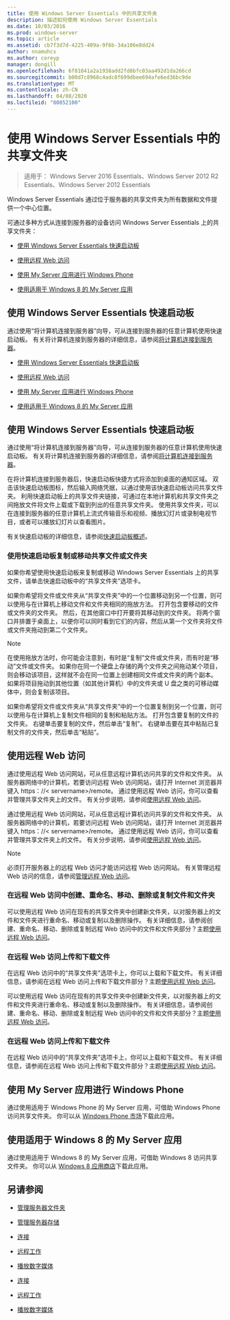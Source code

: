 ```yaml
---
title: 使用 Windows Server Essentials 中的共享文件夹
description: 描述如何使用 Windows Server Essentials
ms.date: 10/03/2016
ms.prod: windows-server
ms.topic: article
ms.assetid: cb7f3d7d-4225-409a-9f6b-34a106e8dd24
author: nnamuhcs
ms.author: coreyp
manager: dongill
ms.openlocfilehash: 6f81041a2a1938add2fd8bfc03aa492d1da266cd
ms.sourcegitcommit: b00d7c8968c4adc8f699dbee694afe6ed36bc9de
ms.translationtype: MT
ms.contentlocale: zh-CN
ms.lasthandoff: 04/08/2020
ms.locfileid: "80852100"
---
```

# <a name="use-shared-folders-in-windows-server-essentials"></a>使用 Windows Server Essentials 中的共享文件夹

>适用于： Windows Server 2016 Essentials、Windows Server 2012 R2 Essentials、Windows Server 2012 Essentials
  
 Windows Server Essentials 通过位于服务器的共享文件夹为所有数据和文件提供一个中心位置。  
  
 可通过多种方式从连接到服务器的设备访问 Windows Server Essentials 上的共享文件夹：  
  

-   [使用 Windows Server Essentials 快速启动板](Use-Shared-Folders-in-Windows-Server-Essentials.md#BKMK_UsingLaunchpad)  
  
-   [使用远程 Web 访问](Use-Shared-Folders-in-Windows-Server-Essentials.md#BKMK_UsingRWA)  
  
-   [使用 My Server 应用进行 Windows Phone](Use-Shared-Folders-in-Windows-Server-Essentials.md#BKMK_Phone)  
  
-   [使用适用于 Windows 8 的 My Server 应用](Use-Shared-Folders-in-Windows-Server-Essentials.md#BKMK_App)  
  
##  <a name="using-the-windows-server-essentials-launchpad"></a><a name="BKMK_UsingLaunchpad"></a>使用 Windows Server Essentials 快速启动板  
 通过使用“将计算机连接到服务器”向导，可从连接到服务器的任意计算机使用快速启动板。 有关将计算机连接到服务器的详细信息，请参阅[将计算机连接到服务器](Get-Connected-in-Windows-Server-Essentials.md#BKMK_9)。  

-   [使用 Windows Server Essentials 快速启动板](../use/Use-Shared-Folders-in-Windows-Server-Essentials.md#BKMK_UsingLaunchpad)  
  
-   [使用远程 Web 访问](../use/Use-Shared-Folders-in-Windows-Server-Essentials.md#BKMK_UsingRWA)  
  
-   [使用 My Server 应用进行 Windows Phone](../use/Use-Shared-Folders-in-Windows-Server-Essentials.md#BKMK_Phone)  
  
-   [使用适用于 Windows 8 的 My Server 应用](../use/Use-Shared-Folders-in-Windows-Server-Essentials.md#BKMK_App)  
  
##  <a name="using-the-windows-server-essentials-launchpad"></a><a name="BKMK_UsingLaunchpad"></a>使用 Windows Server Essentials 快速启动板  
 通过使用“将计算机连接到服务器”向导，可从连接到服务器的任意计算机使用快速启动板。 有关将计算机连接到服务器的详细信息，请参阅[将计算机连接到服务器](../use/Get-Connected-in-Windows-Server-Essentials.md#BKMK_9)。  

  
 在将计算机连接到服务器后，快速启动板快捷方式将添加到桌面的通知区域。 双击该快速启动板图标，然后输入网络凭据，以通过使用该快速启动板访问共享文件夹。 利用快速启动板上的共享文件夹链接，可通过在本地计算机和共享文件夹之间拖放文件将文件上载或下载到列出的任意共享文件夹。 使用共享文件夹，可以在连接到服务器的任意计算机上流式传输音乐和视频、播放幻灯片或录制电视节目，或者可以播放幻灯片以查看图片。  
  
 有关快速启动板的详细信息，请参阅[快速启动板概述](../manage/Overview-of-the-Launchpad-in-Windows-Server-Essentials.md)。  
  
###  <a name="copy-or-move-shared-files-or-folders-using-the-launchpad"></a><a name="BKMK_Launchpad"></a>使用快速启动板复制或移动共享文件或文件夹  
 如果你希望使用快速启动板来复制或移动 Windows Server Essentials 上的共享文件，请单击快速启动板中的“共享文件夹”选项卡。  
  
 如果你希望将文件或文件夹从“共享文件夹”中的一个位置移动到另一个位置，则可以使用与在计算机上移动文件和文件夹相同的拖放方法。 打开包含要移动的文件或文件夹的文件夹。 然后，在其他窗口中打开要将其移动到的文件夹。 将两个窗口并排置于桌面上，以便你可以同时看到它们的内容，然后从第一个文件夹将文件或文件夹拖动到第二个文件夹。  
  
> [!NOTE]
>  在使用拖放方法时，你可能会注意到，有时是“复制”文件或文件夹，而有时是“移动”文件或文件夹。 如果你在同一个硬盘上存储的两个文件夹之间拖动某个项目，则会移动该项目，这样就不会在同一位置上创建相同文件或文件夹的两个副本。 如果将项目拖动到其他位置（如其他计算机）中的文件夹或 U 盘之类的可移动媒体中，则会复制该项目。  
  
 如果你希望将文件或文件夹从“共享文件夹”中的一个位置复制到另一个位置，则可以使用与在计算机上复制文件相同的复制和粘贴方法。 打开包含要复制的文件的文件夹。 右键单击要复制的文件，然后单击“复制”。 右键单击要在其中粘贴已复制文件的文件夹，然后单击“粘贴”。  
  
##  <a name="using-remote-web-access"></a><a name="BKMK_UsingRWA"></a>使用远程 Web 访问  

 通过使用远程 Web 访问网站，可从任意远程计算机访问共享的文件和文件夹。 从服务器网络中的计算机，若要访问远程 Web 访问网站，请打开 Internet 浏览器并键入 https：//< servername\>/remote。 通过使用远程 Web 访问，你可以查看并管理共享文件夹上的文件。 有关分步说明，请参阅[使用远程 Web 访问](Use-Remote-Web-Access-in-Windows-Server-Essentials.md)。  

 通过使用远程 Web 访问网站，可从任意远程计算机访问共享的文件和文件夹。 从服务器网络中的计算机，若要访问远程 Web 访问网站，请打开 Internet 浏览器并键入 https：//< servername\>/remote。 通过使用远程 Web 访问，你可以查看并管理共享文件夹上的文件。 有关分步说明，请参阅[使用远程 Web 访问](../use/Use-Remote-Web-Access-in-Windows-Server-Essentials.md)。  

  
> [!NOTE]
>  必须打开服务器上的远程 Web 访问才能访问远程 Web 访问网站。 有关管理远程 Web 访问的信息，请参阅[管理远程 Web 访问](../manage/Manage-Remote-Web-Access-in-Windows-Server-Essentials.md)。  
  
###  <a name="create-rename-move-delete-or-copy-files-and-folders-in-remote-web-access"></a><a name="BKMK_2"></a>在远程 Web 访问中创建、重命名、移动、删除或复制文件和文件夹  

 可以使用远程 Web 访问在现有的共享文件夹中创建新文件夹，以对服务器上的文件和文件夹进行重命名、移动或复制以及删除操作。 有关详细信息，请参阅创建、重命名、移动、删除或复制远程 Web 访问中的文件和文件夹部分？主题[使用远程 Web 访问](Use-Remote-Web-Access-in-Windows-Server-Essentials.md)。  
  
###  <a name="upload-and-download-files-in-remote-web-access"></a><a name="BKMK_3"></a>在远程 Web 访问上传和下载文件  
 在远程 Web 访问中的“共享文件夹”选项卡上，你可以上载和下载文件。 有关详细信息，请参阅在远程 Web 访问上传和下载文件部分？主题[使用远程 Web 访问](Use-Remote-Web-Access-in-Windows-Server-Essentials.md)。  

 可以使用远程 Web 访问在现有的共享文件夹中创建新文件夹，以对服务器上的文件和文件夹进行重命名、移动或复制以及删除操作。 有关详细信息，请参阅创建、重命名、移动、删除或复制远程 Web 访问中的文件和文件夹部分？主题[使用远程 Web 访问](../use/Use-Remote-Web-Access-in-Windows-Server-Essentials.md)。  
  
###  <a name="upload-and-download-files-in-remote-web-access"></a><a name="BKMK_3"></a>在远程 Web 访问上传和下载文件  
 在远程 Web 访问中的“共享文件夹”选项卡上，你可以上载和下载文件。 有关详细信息，请参阅在远程 Web 访问上传和下载文件部分？主题[使用远程 Web 访问](../use/Use-Remote-Web-Access-in-Windows-Server-Essentials.md)。  

  
##  <a name="using-my-server-app-for-windows-phone"></a><a name="BKMK_Phone"></a>使用 My Server 应用进行 Windows Phone  
 通过使用适用于 Windows Phone 的 My Server 应用，可借助 Windows Phone 访问共享文件夹。 你可以从 [Windows Phone 市场](http://www.windowsphone.com/apps/6c2f98d5-6fcf-4e1d-b8b1-cde62ea1a94a)下载此应用。  
  
##  <a name="using-my-server-app-for-windows-8"></a><a name="BKMK_App"></a>使用适用于 Windows 8 的 My Server 应用  
 通过使用适用于 Windows 8 的 My Server 应用，可借助 Windows 8 访问共享文件夹。 你可以从 [Windows 8 应用商店](https://windows.microsoft.com/windows-8/apps)下载此应用。  
  
## <a name="see-also"></a>另请参阅  
  
-   [管理服务器文件夹](../manage/Manage-Server-Folders-in-Windows-Server-Essentials.md)  
  
-   [管理服务器存储](../manage/Manage-Server-Storage-in-Windows-Server-Essentials.md)  
  

-   [连接](Get-Connected-in-Windows-Server-Essentials.md)  
  
-   [远程工作](Work-Remotely-in-Windows-Server-Essentials.md)  
  
-   [播放数字媒体](Play-Digital-Media-in-Windows-Server-Essentials.md)

-   [连接](../use/Get-Connected-in-Windows-Server-Essentials.md)  
  
-   [远程工作](../use/Work-Remotely-in-Windows-Server-Essentials.md)  
  
-   [播放数字媒体](../use/Play-Digital-Media-in-Windows-Server-Essentials.md)

